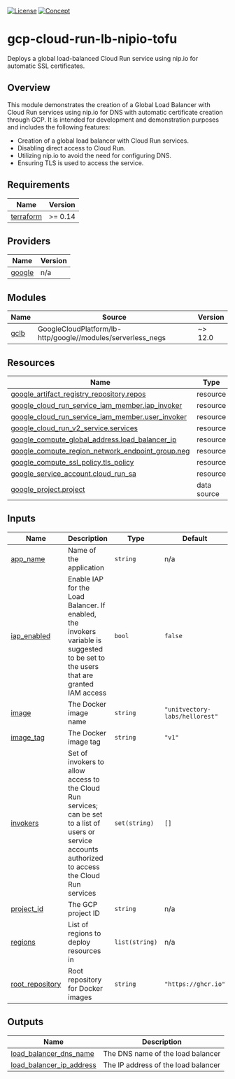 [![License](https://img.shields.io/badge/License-Apache%202.0-blue.svg)](https://opensource.org/licenses/Apache-2.0) [![Concept](https://img.shields.io/badge/Status-Concept-white)](https://guide.unitvectorylabs.com/bestpractices/status/#concept)

# gcp-cloud-run-lb-nipio-tofu

Deploys a global load-balanced Cloud Run service using nip.io for automatic SSL certificates.

## Overview

This module demonstrates the creation of a Global Load Balancer with Cloud Run services using nip.io for DNS with automatic certificate creation through GCP. It is intended for development and demonstration purposes and includes the following features:

- Creation of a global load balancer with Cloud Run services.
- Disabling direct access to Cloud Run.
- Utilizing nip.io to avoid the need for configuring DNS.
- Ensuring TLS is used to access the service.


<!-- BEGIN_TF_DOCS -->
## Requirements

| Name | Version |
|------|---------|
| <a name="requirement_terraform"></a> [terraform](#requirement\_terraform) | >= 0.14 |

## Providers

| Name | Version |
|------|---------|
| <a name="provider_google"></a> [google](#provider\_google) | n/a |

## Modules

| Name | Source | Version |
|------|--------|---------|
| <a name="module_gclb"></a> [gclb](#module\_gclb) | GoogleCloudPlatform/lb-http/google//modules/serverless_negs | ~> 12.0 |

## Resources

| Name | Type |
|------|------|
| [google_artifact_registry_repository.repos](https://registry.terraform.io/providers/hashicorp/google/latest/docs/resources/artifact_registry_repository) | resource |
| [google_cloud_run_service_iam_member.iap_invoker](https://registry.terraform.io/providers/hashicorp/google/latest/docs/resources/cloud_run_service_iam_member) | resource |
| [google_cloud_run_service_iam_member.user_invoker](https://registry.terraform.io/providers/hashicorp/google/latest/docs/resources/cloud_run_service_iam_member) | resource |
| [google_cloud_run_v2_service.services](https://registry.terraform.io/providers/hashicorp/google/latest/docs/resources/cloud_run_v2_service) | resource |
| [google_compute_global_address.load_balancer_ip](https://registry.terraform.io/providers/hashicorp/google/latest/docs/resources/compute_global_address) | resource |
| [google_compute_region_network_endpoint_group.neg](https://registry.terraform.io/providers/hashicorp/google/latest/docs/resources/compute_region_network_endpoint_group) | resource |
| [google_compute_ssl_policy.tls_policy](https://registry.terraform.io/providers/hashicorp/google/latest/docs/resources/compute_ssl_policy) | resource |
| [google_service_account.cloud_run_sa](https://registry.terraform.io/providers/hashicorp/google/latest/docs/resources/service_account) | resource |
| [google_project.project](https://registry.terraform.io/providers/hashicorp/google/latest/docs/data-sources/project) | data source |

## Inputs

| Name | Description | Type | Default | Required |
|------|-------------|------|---------|:--------:|
| <a name="input_app_name"></a> [app\_name](#input\_app\_name) | Name of the application | `string` | n/a | yes |
| <a name="input_iap_enabled"></a> [iap\_enabled](#input\_iap\_enabled) | Enable IAP for the Load Balancer. If enabled, the invokers variable is suggested to be set to the users that are granted IAM access | `bool` | `false` | no |
| <a name="input_image"></a> [image](#input\_image) | The Docker image name | `string` | `"unitvectory-labs/hellorest"` | no |
| <a name="input_image_tag"></a> [image\_tag](#input\_image\_tag) | The Docker image tag | `string` | `"v1"` | no |
| <a name="input_invokers"></a> [invokers](#input\_invokers) | Set of invokers to allow access to the Cloud Run services; can be set to a list of users or service accounts authorized to access the Cloud Run services | `set(string)` | `[]` | no |
| <a name="input_project_id"></a> [project\_id](#input\_project\_id) | The GCP project ID | `string` | n/a | yes |
| <a name="input_regions"></a> [regions](#input\_regions) | List of regions to deploy resources in | `list(string)` | n/a | yes |
| <a name="input_root_repository"></a> [root\_repository](#input\_root\_repository) | Root repository for Docker images | `string` | `"https://ghcr.io"` | no |

## Outputs

| Name | Description |
|------|-------------|
| <a name="output_load_balancer_dns_name"></a> [load\_balancer\_dns\_name](#output\_load\_balancer\_dns\_name) | The DNS name of the load balancer |
| <a name="output_load_balancer_ip_address"></a> [load\_balancer\_ip\_address](#output\_load\_balancer\_ip\_address) | The IP address of the load balancer |
<!-- END_TF_DOCS -->
